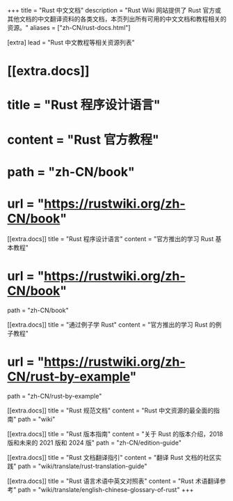 +++
title = "Rust 中文文档"
description = "Rust Wiki 网站提供了 Rust 官方或其他文档的中文翻译资料的各类文档，本页列出所有可用的中文文档和教程相关的资源。"
aliases = ["zh-CN/rust-docs.html"]

[extra]
lead = "Rust 中文教程等相关资源列表"

# [[extra.docs]]
# title = "Rust 程序设计语言"
# content = "Rust 官方教程"
# path = "zh-CN/book"
# url = "https://rustwiki.org/zh-CN/book"

[[extra.docs]]
title = "Rust 程序设计语言"
content = "官方推出的学习 Rust 基本教程"
# url = "https://rustwiki.org/zh-CN/book"
path = "zh-CN/book"

[[extra.docs]]
title = "通过例子学 Rust"
content = "官方推出的学习 Rust 的例子教程"
# url = "https://rustwiki.org/zh-CN/rust-by-example"
path = "zh-CN/rust-by-example"

[[extra.docs]]
title = "Rust 规范文档"
content = "Rust 中文资源的最全面的指南"
path = "wiki"

[[extra.docs]]
title = "Rust 版本指南"
content = "关于 Rust 的版本介绍，2018 版和未来的 2021 版和 2024 版"
path = "zh-CN/edition-guide"

[[extra.docs]]
title = "Rust 文档翻译指引"
content = "翻译 Rust 文档的社区实践"
path = "wiki/translate/rust-translation-guide"

[[extra.docs]]
title = "Rust 语言术语中英文对照表"
content = "Rust 术语翻译参考"
path = "wiki/translate/english-chinese-glossary-of-rust"
+++